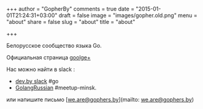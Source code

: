 +++
author = "GopherBy"
comments = true
date = "2015-01-01T21:24:31+03:00"
draft = false
image = "images/gopher.old.png"
menu = "about"
share = false
slug = "about"
title = "about"

+++

Белорусское сообщество языка Go.

Официальная страница [goolge+](https://plus.google.com/communities/110471463747566603907)

Нас можно найти в slack :

- [dev.by slack](http://slack.dev.by) #go
- [GolangRussian](http://4gophers.ru/slack) #meetup-minsk.

или напишите письмо [we.are@gophers.by](mailto: we.are@gophers.by)
